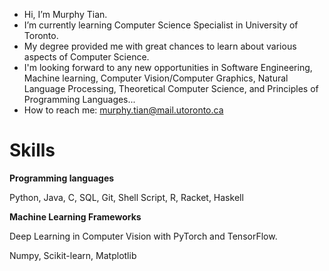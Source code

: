- Hi, I’m Murphy Tian.
- I’m currently learning Computer Science Specialist in University of Toronto. 
- My degree provided me with great chances to learn about various aspects of Computer Science.
- I'm looking forward to any new opportunities in Software Engineering, Machine learning, Computer Vision/Computer Graphics, Natural Language Processing, Theoretical Computer Science, and Principles of Programming Languages...
- How to reach me: murphy.tian@mail.utoronto.ca

# Skills
**Programming languages**

Python, Java, C, SQL, Git, Shell Script, R, Racket, Haskell

**Machine Learning Frameworks**

Deep Learning in Computer Vision with PyTorch and TensorFlow.

Numpy, Scikit-learn, Matplotlib 

